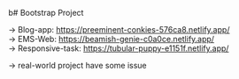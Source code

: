 b# Bootstrap Project

-> Blog-app: https://preeminent-conkies-576ca8.netlify.app/ </br>
-> EMS-Web: https://beamish-genie-c0a0ce.netlify.app/   </br>
-> Responsive-task: https://tubular-puppy-e1151f.netlify.app/   </br>
 
 -> real-world project have some issue